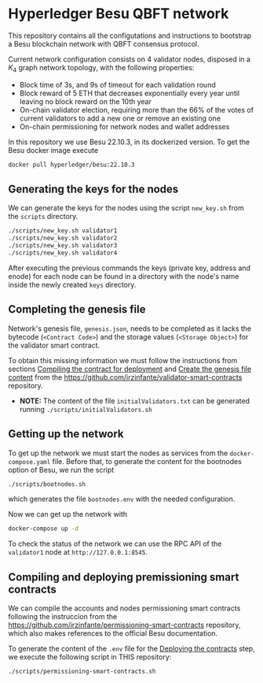 # Hyperledger Besu QBFT network

This repository contains all the configutations and instructions to bootstrap a Besu blockchain network with QBFT consensus protocol.

Current network configuration consists on 4 validator nodes, disposed in a $K_4$ graph network topology, with the following properties:

- Block time of 3s, and 9s of timeout for each validation round
- Block reward of 5 ETH that decreases exponentially every year until leaving no block reward on the 10th year
- On-chain validator election, requiring more than the 66% of the votes of current validators to add a new one or remove an existing one
- On-chain permissioning for network nodes and wallet addresses

In this repository we use Besu 22.10.3, in its dockerized version. To get the Besu docker image execute

```sh
docker pull hyperledger/besu:22.10.3
```

## Generating the keys for the nodes

We can generate the keys for the nodes using the script `new_key.sh` from the `scripts` directory.

```sh
./scripts/new_key.sh validator1
./scripts/new_key.sh validator2
./scripts/new_key.sh validator3
./scripts/new_key.sh validator4
```

After executing the previous commands the keys (private key, address and enode) for each node can be found in a directory with the node's name inside the newly created `keys` directory.

## Completing the genesis file

Network's genesis file, `genesis.json`, needs to be completed as it lacks the bytecode (`<Contract Code>`) and the storage values (`<Storage Object>`) for the validator smart contract.

To obtain this missing information we must follow the instructions from sections [Compiling the contract for deployment](https://github.com/irzinfante/validator-smart-contracts#compiling-the-contract-for-deployment) and [Create the genesis file content](https://github.com/irzinfante/validator-smart-contracts#create-the-genesis-file-content) from the https://github.com/irzinfante/validator-smart-contracts repository.

- **NOTE:** The content of the file `initialValidators.txt` can be generated running `./scripts/initialValidators.sh`

## Getting up the network

To get up the network we must start the nodes as services from the `docker-compose.yaml` file. Before that, to generate the content for the bootnodes option of Besu, we run the script

```sh
./scripts/bootnodes.sh
```

which generates the file `bootnodes.env` with the needed configuration.

Now we can get up the network with

```sh
docker-compose up -d
```
To check the status of the network we can use the RPC API of the `validator1` node at `http://127.0.0.1:8545`.

## Compiling and deploying premissioning smart contracts

We can compile the accounts and nodes permissioning smart contracts following the instruccion from the https://github.com/irzinfante/permissioning-smart-contracts repository, which also makes references to the official Besu documentation.

To generate the content of the `.env` file for the [Deploying the contracts](https://github.com/irzinfante/permissioning-smart-contracts#deploying-the-contracts) step, we execute the following script in THIS repository:

```sh
./scripts/permissioning-smart-contracts.sh
```

